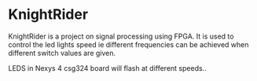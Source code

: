 # KnightRider
KnightRider is a project on signal processing using FPGA. It is used to control the led lights speed ie different frequencies can be achieved when different switch values are given.

LEDS in Nexys 4 csg324 board will flash at different speeds..






